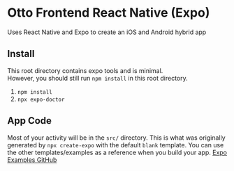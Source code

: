 # Otto Frontend React Native (Expo)

Uses React Native and Expo to create an iOS and Android hybrid app

## Install

This root directory contains expo tools and is minimal.  
However, you should still run `npm install` in this root directory.

1. `npm install`
1. `npx expo-doctor`

## App Code

Most of your activity will be in the `src/` directory.
This is what was originally generated by `npx create-expo` with the default `blank` template.
You can use the other templates/examples as a reference when you build your app.
[Expo Examples GitHub](https://github.com/expo/examples)
